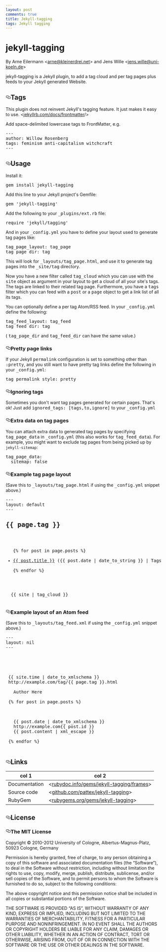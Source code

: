```yaml
---
layout: post
comments: true
title: Jekyll-tagging
tags: Jekyll tagging
---
```


# jekyll-tagging

By Arne Eilermann <[arne@kleinerdrei.net](mailto:arne@kleinerdrei.net)> and Jens
Wille <[jens.wille@uni-koeln.de](mailto:jens.wille@uni-koeln.de)>

jekyll-tagging is a Jekyll plugin, to add a tag cloud and per tag pages
plus feeds to your Jekyll generated Website.

## [<svg aria-hidden="true" class="octicon octicon-link" height="16" version="1.1" viewBox="0 0 16 16" width="16"><path fill-rule="evenodd" d="M4 9h1v1H4c-1.5 0-3-1.69-3-3.5S2.55 3 4 3h4c1.45 0 3 1.69 3 3.5 0 1.41-.91 2.72-2 3.25V8.59c.58-.45 1-1.27 1-2.09C10 5.22 8.98 4 8 4H4c-.98 0-2 1.22-2 2.5S3 9 4 9zm9-3h-1v1h1c1 0 2 1.22 2 2.5S13.98 12 13 12H9c-.98 0-2-1.22-2-2.5 0-.83.42-1.64 1-2.09V6.25c-1.09.53-2 1.84-2 3.25C6 11.31 7.55 13 9 13h4c1.45 0 3-1.69 3-3.5S14.5 6 13 6z"></path></svg>](https://github.com/pattex/jekyll-tagging/blob/master/README.rdoc#tags)Tags

This plugin does not reinvent Jekyll's tagging feature. It just makes
it easy to use. <[jekyllrb.com/docs/frontmatter](https://jekyllrb.com/docs/frontmatter)/>

Add space-delimited lowercase tags to FrontMatter, e.g.

<pre>
---
author: Willow Rosenberg
tags: feminism anti-capitalism witchcraft
---
</pre>

## [<svg aria-hidden="true" class="octicon octicon-link" height="16" version="1.1" viewBox="0 0 16 16" width="16"><path fill-rule="evenodd" d="M4 9h1v1H4c-1.5 0-3-1.69-3-3.5S2.55 3 4 3h4c1.45 0 3 1.69 3 3.5 0 1.41-.91 2.72-2 3.25V8.59c.58-.45 1-1.27 1-2.09C10 5.22 8.98 4 8 4H4c-.98 0-2 1.22-2 2.5S3 9 4 9zm9-3h-1v1h1c1 0 2 1.22 2 2.5S13.98 12 13 12H9c-.98 0-2-1.22-2-2.5 0-.83.42-1.64 1-2.09V6.25c-1.09.53-2 1.84-2 3.25C6 11.31 7.55 13 9 13h4c1.45 0 3-1.69 3-3.5S14.5 6 13 6z"></path></svg>](https://github.com/pattex/jekyll-tagging/blob/master/README.rdoc#usage)Usage

Install it:

<pre>
gem install jekyll-tagging
</pre>

Add this line to your Jekyll project's Gemfile:

<pre>
gem 'jekyll-tagging'
</pre>

Add the following to your
<tt>_plugins/ext.rb</tt> file:

<pre>
require 'jekyll/tagging'
</pre>

And in your
<tt>_config.yml</tt> you have to define your layout used to
generate tag pages like:

<pre>
tag_page_layout: tag_page
tag_page_dir: tag
</pre>

This will look for
<tt>_layouts/tag_page.html</tt>, and use it to generate
tag pages into the
<tt>_site/tag</tt> directory.

Now you have a new filter called
<tt>tag_cloud</tt> which you can use with
the
<tt>site</tt> object as argument in your layout to get a cloud of all
your site's tags. The tags are linked to their related tag page.
Furthermore, you have a
<tt>tags</tt> filter which you can feed with a
<tt>post</tt> or a
<tt>page</tt> object to get a link list of all its tags.

You can optionally define a per tag Atom/RSS feed.  In your
<tt>_config.yml</tt> define the following:

<pre>
tag_feed_layout: tag_feed
tag_feed_dir: tag
</pre>

(
<tt>tag_page_dir</tt> and
<tt>tag_feed_dir</tt> can have the same value.)

### [<svg aria-hidden="true" class="octicon octicon-link" height="16" version="1.1" viewBox="0 0 16 16" width="16"><path fill-rule="evenodd" d="M4 9h1v1H4c-1.5 0-3-1.69-3-3.5S2.55 3 4 3h4c1.45 0 3 1.69 3 3.5 0 1.41-.91 2.72-2 3.25V8.59c.58-.45 1-1.27 1-2.09C10 5.22 8.98 4 8 4H4c-.98 0-2 1.22-2 2.5S3 9 4 9zm9-3h-1v1h1c1 0 2 1.22 2 2.5S13.98 12 13 12H9c-.98 0-2-1.22-2-2.5 0-.83.42-1.64 1-2.09V6.25c-1.09.53-2 1.84-2 3.25C6 11.31 7.55 13 9 13h4c1.45 0 3-1.69 3-3.5S14.5 6 13 6z"></path></svg>](https://github.com/pattex/jekyll-tagging/blob/master/README.rdoc#pretty-page-links)Pretty page links

If your Jekyll
<tt>permalink</tt> configuration is set to something other
than
<tt>:pretty</tt>, and you still want to have pretty tag links define
the following in your
<tt>_config.yml</tt>:

<pre>
tag_permalink_style: pretty
</pre>

### [<svg aria-hidden="true" class="octicon octicon-link" height="16" version="1.1" viewBox="0 0 16 16" width="16"><path fill-rule="evenodd" d="M4 9h1v1H4c-1.5 0-3-1.69-3-3.5S2.55 3 4 3h4c1.45 0 3 1.69 3 3.5 0 1.41-.91 2.72-2 3.25V8.59c.58-.45 1-1.27 1-2.09C10 5.22 8.98 4 8 4H4c-.98 0-2 1.22-2 2.5S3 9 4 9zm9-3h-1v1h1c1 0 2 1.22 2 2.5S13.98 12 13 12H9c-.98 0-2-1.22-2-2.5 0-.83.42-1.64 1-2.09V6.25c-1.09.53-2 1.84-2 3.25C6 11.31 7.55 13 9 13h4c1.45 0 3-1.69 3-3.5S14.5 6 13 6z"></path></svg>](https://github.com/pattex/jekyll-tagging/blob/master/README.rdoc#ignoring-tags)Ignoring tags

Sometimes you don't want tag pages generated for certain pages.
That's ok! Just add
<tt>ignored_tags: [tags,to,ignore]</tt> to your
<tt>_config.yml</tt>

### [<svg aria-hidden="true" class="octicon octicon-link" height="16" version="1.1" viewBox="0 0 16 16" width="16"><path fill-rule="evenodd" d="M4 9h1v1H4c-1.5 0-3-1.69-3-3.5S2.55 3 4 3h4c1.45 0 3 1.69 3 3.5 0 1.41-.91 2.72-2 3.25V8.59c.58-.45 1-1.27 1-2.09C10 5.22 8.98 4 8 4H4c-.98 0-2 1.22-2 2.5S3 9 4 9zm9-3h-1v1h1c1 0 2 1.22 2 2.5S13.98 12 13 12H9c-.98 0-2-1.22-2-2.5 0-.83.42-1.64 1-2.09V6.25c-1.09.53-2 1.84-2 3.25C6 11.31 7.55 13 9 13h4c1.45 0 3-1.69 3-3.5S14.5 6 13 6z"></path></svg>](https://github.com/pattex/jekyll-tagging/blob/master/README.rdoc#extra-data-on-tag-pages)Extra data on tag pages

You can attach extra data to generated tag pages by specifying
<tt>tag_page_data</tt> in
<tt>_config.yml</tt> (this also works for
<tt>tag_feed_data</tt>). For example, you might want to exclude tag pages
from being picked up by `jekyll-sitemap`:

<pre>
tag_page_data:
  sitemap: false
</pre>

### [<svg aria-hidden="true" class="octicon octicon-link" height="16" version="1.1" viewBox="0 0 16 16" width="16"><path fill-rule="evenodd" d="M4 9h1v1H4c-1.5 0-3-1.69-3-3.5S2.55 3 4 3h4c1.45 0 3 1.69 3 3.5 0 1.41-.91 2.72-2 3.25V8.59c.58-.45 1-1.27 1-2.09C10 5.22 8.98 4 8 4H4c-.98 0-2 1.22-2 2.5S3 9 4 9zm9-3h-1v1h1c1 0 2 1.22 2 2.5S13.98 12 13 12H9c-.98 0-2-1.22-2-2.5 0-.83.42-1.64 1-2.09V6.25c-1.09.53-2 1.84-2 3.25C6 11.31 7.55 13 9 13h4c1.45 0 3-1.69 3-3.5S14.5 6 13 6z"></path></svg>](https://github.com/pattex/jekyll-tagging/blob/master/README.rdoc#example-tag-page-layout)Example tag page layout

(Save this to
<tt>_layouts/tag_page.html</tt> if using the
<tt>_config.yml</tt> snippet above.)

<pre>
---
layout: default
---
<h2>{{ page.tag }}</h2>
<ul>
{% for post in page.posts %}
  <li><a href="{{ post.url }}">{{ post.title }}</a> ({{ post.date | date_to_string }} | Tags: {{ post | tags }})</li>
{% endfor %}
</ul>

<div id="tag-cloud">
  {{ site | tag_cloud }}
</div>
</pre>

### [<svg aria-hidden="true" class="octicon octicon-link" height="16" version="1.1" viewBox="0 0 16 16" width="16"><path fill-rule="evenodd" d="M4 9h1v1H4c-1.5 0-3-1.69-3-3.5S2.55 3 4 3h4c1.45 0 3 1.69 3 3.5 0 1.41-.91 2.72-2 3.25V8.59c.58-.45 1-1.27 1-2.09C10 5.22 8.98 4 8 4H4c-.98 0-2 1.22-2 2.5S3 9 4 9zm9-3h-1v1h1c1 0 2 1.22 2 2.5S13.98 12 13 12H9c-.98 0-2-1.22-2-2.5 0-.83.42-1.64 1-2.09V6.25c-1.09.53-2 1.84-2 3.25C6 11.31 7.55 13 9 13h4c1.45 0 3-1.69 3-3.5S14.5 6 13 6z"></path></svg>](https://github.com/pattex/jekyll-tagging/blob/master/README.rdoc#example-layout-of-an-atom-feed)Example layout of an Atom feed

(Save this to
<tt>_layouts/tag_feed.xml</tt> if using the
<tt>_config.yml</tt> snippet above.)

<pre>
---
layout: nil
---
<?xml version="1.0" encoding="utf-8"?>
<feed xmlns="http://www.w3.org/2005/Atom">
 <title>Your Title - {{ page.tag }}</title>
 <link href="http://example.com{{ page.url }}" rel="self"/>
 <link href="http://example.com/tag/{{ page.tag }}.html"/>
 <updated>{{ site.time | date_to_xmlschema }}</updated>
 <id>http://example.com/tag/{{ page.tag }}.html</id>
 <author>
   <name>Author Here</name>
 </author>
 {% for post in page.posts %}
 <entry>
   <title>{{ post.title }}</title>
   <link href="http://example.com{{ post.url }}"/>
   <updated>{{ post.date | date_to_xmlschema }}</updated>
   <id>http://example.com{{ post.id }}</id>
   <content type="html">{{ post.content | xml_escape }}</content>
 </entry>
 {% endfor %}
</feed>
</pre>

## [<svg aria-hidden="true" class="octicon octicon-link" height="16" version="1.1" viewBox="0 0 16 16" width="16"><path fill-rule="evenodd" d="M4 9h1v1H4c-1.5 0-3-1.69-3-3.5S2.55 3 4 3h4c1.45 0 3 1.69 3 3.5 0 1.41-.91 2.72-2 3.25V8.59c.58-.45 1-1.27 1-2.09C10 5.22 8.98 4 8 4H4c-.98 0-2 1.22-2 2.5S3 9 4 9zm9-3h-1v1h1c1 0 2 1.22 2 2.5S13.98 12 13 12H9c-.98 0-2-1.22-2-2.5 0-.83.42-1.64 1-2.09V6.25c-1.09.53-2 1.84-2 3.25C6 11.31 7.55 13 9 13h4c1.45 0 3-1.69 3-3.5S14.5 6 13 6z"></path></svg>](https://github.com/pattex/jekyll-tagging/blob/master/README.rdoc#links)Links

col 1         | col 2
------------- | -------------------------------------------------------------------------------------------
Documentation | <[rubydoc.info/gems/jekyll-tagging/frames](http://rubydoc.info/gems/jekyll-tagging/frames)>
Source code   | <[github.com/pattex/jekyll-tagging](http://github.com/pattex/jekyll-tagging)>
RubyGem       | <[rubygems.org/gems/jekyll-tagging](http://rubygems.org/gems/jekyll-tagging)>

## [<svg aria-hidden="true" class="octicon octicon-link" height="16" version="1.1" viewBox="0 0 16 16" width="16"><path fill-rule="evenodd" d="M4 9h1v1H4c-1.5 0-3-1.69-3-3.5S2.55 3 4 3h4c1.45 0 3 1.69 3 3.5 0 1.41-.91 2.72-2 3.25V8.59c.58-.45 1-1.27 1-2.09C10 5.22 8.98 4 8 4H4c-.98 0-2 1.22-2 2.5S3 9 4 9zm9-3h-1v1h1c1 0 2 1.22 2 2.5S13.98 12 13 12H9c-.98 0-2-1.22-2-2.5 0-.83.42-1.64 1-2.09V6.25c-1.09.53-2 1.84-2 3.25C6 11.31 7.55 13 9 13h4c1.45 0 3-1.69 3-3.5S14.5 6 13 6z"></path></svg>](https://github.com/pattex/jekyll-tagging/blob/master/README.rdoc#license)License

### [<svg aria-hidden="true" class="octicon octicon-link" height="16" version="1.1" viewBox="0 0 16 16" width="16"><path fill-rule="evenodd" d="M4 9h1v1H4c-1.5 0-3-1.69-3-3.5S2.55 3 4 3h4c1.45 0 3 1.69 3 3.5 0 1.41-.91 2.72-2 3.25V8.59c.58-.45 1-1.27 1-2.09C10 5.22 8.98 4 8 4H4c-.98 0-2 1.22-2 2.5S3 9 4 9zm9-3h-1v1h1c1 0 2 1.22 2 2.5S13.98 12 13 12H9c-.98 0-2-1.22-2-2.5 0-.83.42-1.64 1-2.09V6.25c-1.09.53-2 1.84-2 3.25C6 11.31 7.55 13 9 13h4c1.45 0 3-1.69 3-3.5S14.5 6 13 6z"></path></svg>](https://github.com/pattex/jekyll-tagging/blob/master/README.rdoc#the-mit-license)The MIT License

Copyright © 2010-2012 University of Cologne, Albertus-Magnus-Platz, 50923
Cologne, Germany

Permission is hereby granted, free of charge, to any person obtaining a
copy of this software and associated documentation files (the “Software”),
to deal in the Software without restriction, including without limitation
the rights to use, copy, modify, merge, publish, distribute, sublicense,
and/or sell copies of the Software, and to permit persons to whom the
Software is furnished to do so, subject to the following conditions:

The above copyright notice and this permission notice shall be included in
all copies or substantial portions of the Software.

THE SOFTWARE IS PROVIDED “AS IS”, WITHOUT WARRANTY OF ANY KIND, EXPRESS OR
IMPLIED, INCLUDING BUT NOT LIMITED TO THE WARRANTIES OF MERCHANTABILITY,
FITNESS FOR A PARTICULAR PURPOSE AND NONINFRINGEMENT. IN NO EVENT SHALL THE
AUTHORS OR COPYRIGHT HOLDERS BE LIABLE FOR ANY CLAIM, DAMAGES OR OTHER
LIABILITY, WHETHER IN AN ACTION OF CONTRACT, TORT OR OTHERWISE, ARISING
FROM, OUT OF OR IN CONNECTION WITH THE SOFTWARE OR THE USE OR OTHER
DEALINGS IN THE SOFTWARE.
